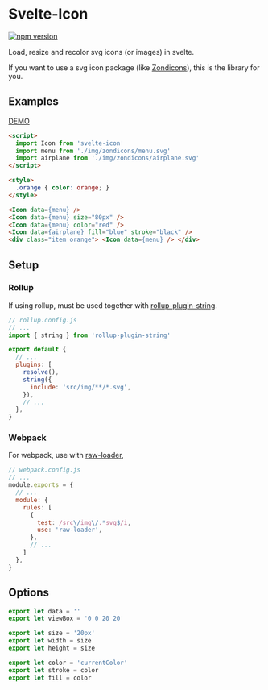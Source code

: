 # Svelte-Icon

[![npm version](https://badge.fury.io/js/svelte-icon.svg)](https://badge.fury.io/js/svelte-icon)

Load, resize and recolor svg icons (or images) in svelte.

If you want to use a svg icon package (like [Zondicons](www.zondicons.com)), this is the library for you.

## Examples

[DEMO](https://cristovao-trevisan.github.io/svelte-icon/)

```html
<script>
  import Icon from 'svelte-icon'
  import menu from './img/zondicons/menu.svg'
  import airplane from './img/zondicons/airplane.svg'
</script>

<style>
  .orange { color: orange; }
</style>

<Icon data={menu} />
<Icon data={menu} size="80px" />
<Icon data={menu} color="red" />
<Icon data={airplane} fill="blue" stroke="black" />
<div class="item orange"> <Icon data={menu} /> </div>
```

## Setup

### Rollup
If using rollup, must be used together with [rollup-plugin-string](https://github.com/TrySound/rollup-plugin-string).

```js
// rollup.config.js
// ...
import { string } from 'rollup-plugin-string'

export default {
  // ...
  plugins: [
    resolve(),
    string({
      include: 'src/img/**/*.svg',
    }),
    // ...
  },
}
```

### Webpack
For webpack, use with [raw-loader](https://github.com/webpack-contrib/raw-loader),

```js
// webpack.config.js
// ...
module.exports = {
  // ...
  module: {
    rules: [
      {
        test: /src\/img\/.*svg$/i,
        use: 'raw-loader',
      },
      // ...
    ]
  },
}
```

## Options

```js
export let data = ''
export let viewBox = '0 0 20 20'

export let size = '20px'
export let width = size
export let height = size

export let color = 'currentColor'
export let stroke = color
export let fill = color
```
